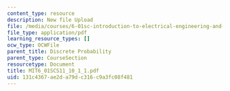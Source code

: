 ```yaml
---
content_type: resource
description: New file Upload
file: /media/courses/6-01sc-introduction-to-electrical-engineering-and-computer-science-i-spring-2011/131c4367ae2da79dc316c9a3fc08f481_MIT6_01SCS11_10_1_1.pdf
file_type: application/pdf
learning_resource_types: []
ocw_type: OCWFile
parent_title: Discrete Probability
parent_type: CourseSection
resourcetype: Document
title: MIT6_01SCS11_10_1_1.pdf
uid: 131c4367-ae2d-a79d-c316-c9a3fc08f481
---
```

